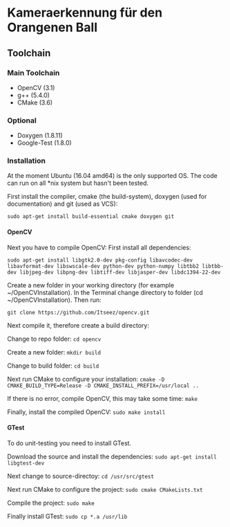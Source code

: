 # Kameraerkennung für den Orangenen Ball
## Toolchain
### Main Toolchain
* OpenCV (3.1)
* g++ (5.4.0)
* CMake (3.6)

### Optional
* Doxygen (1.8.11)
* Google-Test (1.8.0)

### Installation
At the moment Ubuntu (16.04 amd64) is the only supported OS.
The code can run on all *nix system but hasn't been tested.

First install the compiler, cmake (the build-system), 
doxygen (used for documentation) and git (used as VCS):

``
sudo apt-get install build-essential cmake doxygen git
``

#### OpenCV

Next you have to compile OpenCV:
First install all dependencies:

``
sudo apt-get install libgtk2.0-dev pkg-config libavcodec-dev libavformat-dev libswscale-dev python-dev python-numpy libtbb2 libtbb-dev libjpeg-dev libpng-dev libtiff-dev libjasper-dev libdc1394-22-dev
``

Create a new folder in your working directory (for example ~/OpenCVInstallation).
In the Terminal change directory to folder (cd ~/OpenCVInstallation).
Then run:

``
git clone https://github.com/Itseez/opencv.git
``

Next compile it, therefore create a build directory:

Change to repo folder:
``
cd opencv
``

Create a new folder:
``
mkdir build
``

Change to build folder:
``
cd build
``

Next run CMake to configure your installation:
``
cmake -D CMAKE_BUILD_TYPE=Release -D CMAKE_INSTALL_PREFIX=/usr/local ..
``

If there is no error, compile OpenCV, this may take some time:
``
make
``

Finally, install the compiled OpenCV:
``
sudo make install
``

#### GTest

To do unit-testing you need to install GTest.

Download the source and install the dependencies:
``
sudo apt-get install libgtest-dev
``

Next change to source-directoy:
``
cd /usr/src/gtest
``

Next run CMake to configure the project: 
``
sudo cmake CMakeLists.txt
``

Compile the project:
``
sudo make
``

Finally install GTest:
``
sudo cp *.a /usr/lib
``